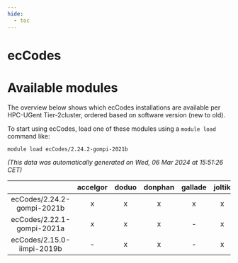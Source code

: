 ```yaml
---
hide:
  - toc
---
```


ecCodes
=======

# Available modules


The overview below shows which ecCodes installations are available per HPC-UGent Tier-2cluster, ordered based on software version (new to old).

To start using ecCodes, load one of these modules using a `module load` command like:

```shell
module load ecCodes/2.24.2-gompi-2021b
```

*(This data was automatically generated on Wed, 06 Mar 2024 at 15:51:26 CET)*  

| |accelgor|doduo|donphan|gallade|joltik|skitty|
| :---: | :---: | :---: | :---: | :---: | :---: | :---: |
|ecCodes/2.24.2-gompi-2021b|x|x|x|x|x|x|
|ecCodes/2.22.1-gompi-2021a|x|x|x|-|x|x|
|ecCodes/2.15.0-iimpi-2019b|-|x|x|-|x|x|

